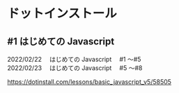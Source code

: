 # ドットインストール<br>
## #1 はじめての Javascript<br>
2022/02/22 　はじめての Javascript 　#1 ～#5<br>
2022/02/23 　はじめての Javascript 　#5 ～#8<br>

https://dotinstall.com/lessons/basic_javascript_v5/58505
